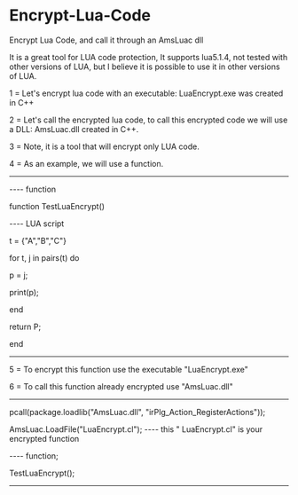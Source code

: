 # Encrypt-Lua-Code
Encrypt Lua Code, and call it through an AmsLuac dll

It is a great tool for LUA code protection,
It supports lua5.1.4, not tested with other versions of LUA, but I believe it is possible to use it in other versions of LUA.

1 = Let's encrypt lua code with an executable: LuaEncrypt.exe was created in C++

2 = Let's call the encrypted lua code, to call this encrypted code we will use a DLL: AmsLuac.dll created in C++.

3 = Note, it is a tool that will encrypt only LUA code.

4 = As an example, we will use a function.

-------------------------------------------------- ---------------------------------------------

---- function

function TestLuaEncrypt()

---- LUA script

t = {"A","B","C"}

for t, j in pairs(t) do

p = j;

print(p);

end

return P;

end

-------------------------------------------------- ---------------------------------------------

5 = To encrypt this function use the executable "LuaEncrypt.exe"

6 = To call this function already encrypted use "AmsLuac.dll"

-------------------------------------------------- ---------------------------------------------

pcall(package.loadlib("AmsLuac.dll", "irPlg_Action_RegisterActions"));

AmsLuac.LoadFile("LuaEncrypt.cl"); ---- this " LuaEncrypt.cl" is your encrypted function

---- function;

TestLuaEncrypt();

-------------------------------------------------- ---------------------------------------------
